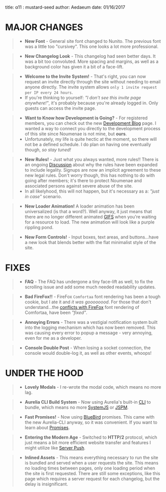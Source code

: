 title: α11 : mustard-seed
author: Aedaeum
date: 01/16/2017

# MAJOR CHANGES

>- **New Font** - General site font changed to Nunito. The previous font was a little too "cursivey". This one looks a lot more professional.

>- **New Changelog Look** - This changelog had seen better days. It was a bit too convoluted. More spacing and margins, as well as a background color has given it a bit of a face-lift.

>- **Welcome to the Invite System!** - That's right, you can now request an invite directly through the site without needing to email anyone directly. The invite system allows `only 1 invite request per IP every 24 hours`.
>- If you're thinking to yourself: _"I don't see this invite page anywhere!"_, it's probably because you're already logged in. Only guests can access the invite page.

>- **Want to Know how Development is Going?** - For registered members, you can check out the new [Development Blog] page. I wanted a way to connect you directly to the development process of this site since Noumenae is not mine, but **ours**.
>- Unfortunately, my life is quite hectic at the moment, so there will not be a defined schedule. I do plan on having one eventually though, _so stay tuned!_

>- **New Rules!** - Just what you always wanted, more rules!! There is an ongoing [Discussion] about why the rules have been expanded to include legality. Signups are now an implicit agreement to these new legal rules. Don't worry though, this has nothing to do with going after members; it's there to protect Noumenae and associated persons against severe abuse of the site.
>- In all likelyhood, this will not happen, but it's necessary as a: _"just in case"_ scenario.

>- **New Loader Animation!** A loader animation has been universalized (is that a word?). Well anyway, it just means that there are no longer different animated [GIFS] when you're waiting for a resource to load. The new animation will look like a purple rippling pond.

>- **New Form Controls!** - Input boxes, text areas, and buttons...have a new look that blends better with the flat minimalist style of the site.

# FIXES

>- **FAQ** - The FAQ has undergone a tiny face-lift as well, to fix the scrolling issue and add some much needed readability updates.

>- **Bad FireFox!!** - FireFox `Comfortaa` font rendering has been a tough cookie, but I ate it and _it was goooooood_. For those that don't understand...the [conflicts with FireFox] font rendering of Comfortaa, have been _"fixed"_.

>- **Annoying Errors** - There was a vestigial notification system built into the logging mechanism which has now been removed. This was causing every error to popup a message - very annoying, even for me as a developer.

>- **Console Double Post** - When losing a socket connection, the console would double-log it, as well as other events, whoops!

# UNDER THE HOOD

>- **Lovely Modals** - I re-wrote the modal code, which means no more lag.

>- **Aurelia CLI Build System** - Now using Aurelia's built-in [CLI] to bundle, which means no more [SystemJS] or [JSPM].

>- **Fast Promises!** - Now using [BlueBird] promises. This came with the new Aurelia-CLI anyway, so it was convenient. If you want to learn about [Promises].

>- **Entering the Modern Age** - Switched to **HTTP/2** protocol, which just means a bit more efficient website transfer and features I might utilize like [Server Push].


>- **Inlined Assets** - This means everything necessary to run the site is bundled and served when a user requests the site. This means no loading times between pages, only one loading period when the site is first requested. There are still some exceptions, like this page which requires a server request for each changelog, but the delay is insignificant.


[Development Blog]:/#/blog
[Discussion]:https://github.com/Noumenae/client/issues/37
[SystemJS]:https://github.com/systemjs/systemjs
[JSPM]:http://jspm.io/
[CLI]:http://aurelia.io/hub.html#/doc/article/aurelia/framework/latest/the-aurelia-cli
[BlueBird]:http://bluebirdjs.com/docs/why-bluebird.html
[Promises]:https://scotch.io/tutorials/javascript-promises-for-dummies
[Server Push]:http://blog.xebia.com/http2-server-push/
[GIFS]:http://lmgtfy.com/?q=what+is+a+gif
[conflicts with firefox]:https://github.com/Noumenae/client/commit/bcaacbfbfa83a6deab0511da797ce44e145dbcc5